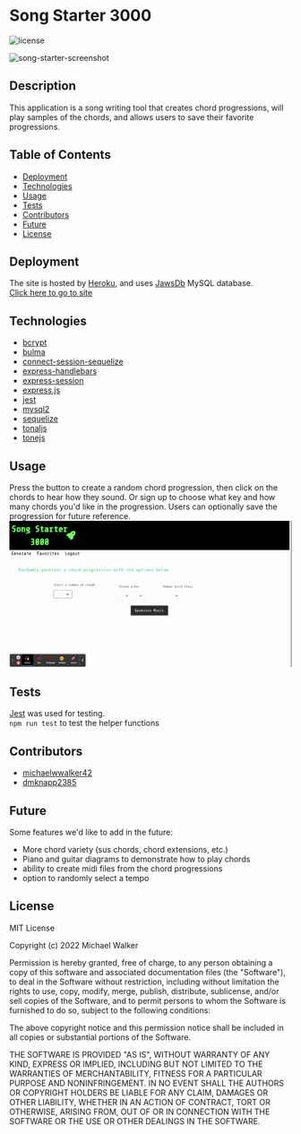 # Song Starter 3000
  ![license](https://img.shields.io/badge/license-MIT-orange.svg)

  ![song-starter-screenshot](assets/images/song-starter-hero.gif)

  ## Description
  This application is a song writing tool that creates chord progressions, will play samples of the chords, and allows users to save their favorite progressions. 

  ## Table of Contents
  * [Deployment](#deployment)
  * [Technologies](#technologies)
  * [Usage](#usage)
  * [Tests](#tests)
  * [Contributors](#contributors)  
  * [Future](#future)  
  * [License](#license)  
  
  ## Deployment
  The site is hosted by [Heroku](https://www.heroku.com), and uses [JawsDb](https://elements.heroku.com/addons/jawsdb) MySQL database.   
  [Click here to go to site](https://song-starter-3000.herokuapp.com/)
  ## Technologies
  - [bcrypt](https://www.npmjs.com/package/bcrypt)
  - [bulma](https://bulma.io/)
  - [connect-session-sequelize](https://www.npmjs.com/package/connect-session-sequelize)
  - [express-handlebars](https://www.npmjs.com/package/express-handlebars)
  - [express-session](https://www.npmjs.com/package/express-session)
  - [express.js](https://expressjs.com/)
  - [jest](https://jestjs.io/)
  - [mysql2](https://www.npmjs.com/package/mysql2)
  - [sequelize](https://sequelize.org/)
  - [tonaljs](https://github.com/tonaljs/tonal)  
  - [tonejs](https://tonejs.github.io/)  

  ## Usage
  Press the button to create a random chord progression, then click on the chords to hear how they sound. Or sign up to choose what key and how many chords you'd like in the progression. Users can optionally save the progression for future reference.  
  ![song-starter-demo](assets/images/song-starter-demo.gif) 
  ## Tests
  [Jest](https://jestjs.io/) was used for testing.  
  `npm run test` to test the helper functions  
  ## Contributors
  - [michaelwwalker42](https://github.com/michaelwwalker42)  
  - [dmknapp2385](https://github.com/dmknapp2385) 

  ## Future 
Some features we'd like to add in the future:
 - More chord variety (sus chords, chord extensions, etc.)
 - Piano and guitar diagrams to demonstrate how to play chords
 - ability to create midi files from the chord progressions
 - option to randomly select a tempo
  ## License
  MIT License

Copyright (c) 2022 Michael Walker

Permission is hereby granted, free of charge, to any person obtaining a copy of this software and associated documentation files (the "Software"), to deal in the Software without restriction, including without limitation the rights to use, copy, modify, merge, publish, distribute, sublicense, and/or sell copies of the Software, and to permit persons to whom the Software is furnished to do so, subject to the following conditions:

The above copyright notice and this permission notice shall be included in all copies or substantial portions of the Software.

THE SOFTWARE IS PROVIDED "AS IS", WITHOUT WARRANTY OF ANY KIND, EXPRESS OR IMPLIED, INCLUDING BUT NOT LIMITED TO THE WARRANTIES OF MERCHANTABILITY, FITNESS FOR A PARTICULAR PURPOSE AND NONINFRINGEMENT. IN NO EVENT SHALL THE AUTHORS OR COPYRIGHT HOLDERS BE LIABLE FOR ANY CLAIM, DAMAGES OR OTHER LIABILITY, WHETHER IN AN ACTION OF CONTRACT, TORT OR OTHERWISE, ARISING FROM, OUT OF OR IN CONNECTION WITH THE SOFTWARE OR THE USE OR OTHER DEALINGS IN THE SOFTWARE. 
  
